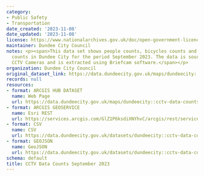 ```yaml
---
category:
- Public Safety
- Transportation
date_created: '2023-11-08'
date_updated: '2023-11-08'
license: https://www.nationalarchives.gov.uk/doc/open-government-licence/version/3/
maintainer: Dundee City Council
notes: <p><span>This data set shows people counts, bicycles counts and road vehicle
  counts in Dundee City for the period September 2023. The data is sourced from Dundee's
  CCTV Cameras and is extracted using Briefcam software.</span></p>
organization: Dundee City Council
original_dataset_link: https://data.dundeecity.gov.uk/maps/dundeecity::cctv-data-counts-september-2023
records: null
resources:
- format: ARCGIS HUB DATASET
  name: Web Page
  url: https://data.dundeecity.gov.uk/maps/dundeecity::cctv-data-counts-september-2023
- format: ARCGIS GEOSERVICE
  name: Esri REST
  url: https://services.arcgis.com/GlZ1P6ksdiXNYhvC/arcgis/rest/services/CCTV_Data_Counts_September_2023/FeatureServer/0
- format: CSV
  name: CSV
  url: https://data.dundeecity.gov.uk/datasets/dundeecity::cctv-data-counts-september-2023.csv?where=1=1
- format: GEOJSON
  name: GeoJSON
  url: https://data.dundeecity.gov.uk/datasets/dundeecity::cctv-data-counts-september-2023.geojson?where=1=1
schema: default
title: CCTV Data Counts September 2023
---
```


